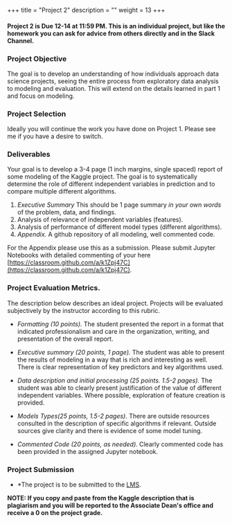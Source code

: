 +++
title = "Project 2"
description = ""
weight = 13
+++

#### Project 2 is Due 12-14 at 11:59 PM. This is an individual project, but like the homework you can ask for advice from others directly and in the Slack Channel.

###  Project Objective
The goal is to develop an understanding of how individuals approach data science projects, seeing the entire process from exploratory data analysis to modeling and evaluation. This will extend on the details learned in part 1 and focus on modeling.

### Project Selection
Ideally you will continue the work you have done on Project 1.  Please see me if you have a desire to switch.

### Deliverables
Your goal is to develop a 3-4 page (1 inch margins, single spaced) report of some modeling of the Kaggle project.  The goal is to systematically determine the role of different independent variables in prediction and to compare multiple different algorithms.

1. *Executive Summary* This should be 1 page summary *in your own words* of the problem, data, and findings.
2. Analysis of relevance of independent variables (features).
3. Analysis of performance of different model types (different algorithms).
4. *Appendix.* A github repository of all modeling, well commented code.

For the Appendix please use this as a submission.  Please submit Jupyter Notebooks with detailed commenting of your here [https://classroom.github.com/a/k1Zpj47C](https://classroom.github.com/a/k1Zpj47C).


### Project Evaluation Metrics.
The description below describes an ideal project.  Projects will be evaluated subjectively by the instructor according to this rubric.

- *Formatting (10 points).* The student presented the report in a format that indicated professionalism and care in the organization, writing, and presentation of the overall report.

- *Executive summary (20 points, 1 page).* The student was able to present the results of modeling in a way that is rich and interesting as well. There is clear representation of key predictors and key algorithms used.

- *Data description and initial processing (25 points. 1.5-2 pages).* The student was able to clearly present justification of the value of different independent variables. Where possible, exploration of feature creation is provided. 

- *Models Types(25 points, 1.5-2 pages).* There are outside resources consulted in the description of specific algorithms if relevant.  Outside sources give clarity and there is evidence of some model tuning.

- *Commented Code (20 points, as needed).* Clearly commented code has been provided in the assigned Jupyter notebook.


### Project Submission

- *The project is to be submitted to the [LMS](https://lms.rpi.edu).

**NOTE: If you copy and paste from the Kaggle description that is plagiarism and you will be reported to the Associate Dean's office and receive a 0 on the project grade.**

